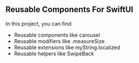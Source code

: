 ## Reusable Components For SwiftUI ##

In this project, you can find
- Reusable components like carousel
- Reusable modifiers like .measureSize
- Reusable extensions like myString.localized
- Reusable helpers like SwipeBack
